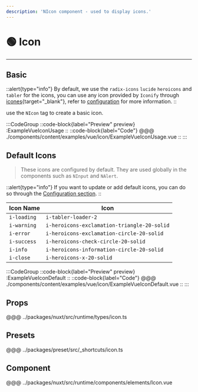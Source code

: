 ```yaml
---
description: 'NIcon component - used to display icons.'
---
```


# 🟢 Icon

---

## Basic

::alert{type="info"}
By default, we use the `radix-icons` `lucide` `heroicons` and `tabler` for the icons, you can use any icon provided by `Iconify` through [icones](https://icones.js.org/){target="_blank"}, refer to [configuration](/getting-started/configuration) for more information.
::

use the `NIcon` tag to create a basic icon.

:::CodeGroup
::code-block{label="Preview" preview}
  :ExampleVueIconUsage
::
::code-block{label="Code"}
@@@ ./components/content/examples/vue/icon/ExampleVueIconUsage.vue
::
:::

## Default Icons

> These icons are configured by default. They are used globally in the components such as `NInput` and `NAlert`.

::alert{type="info"}
If you want to update or add default icons, you can do so through the [Configuration section](/getting-started/configuration).
::

| Icon Name   | Icon                                        |
| ----------- | ------------------------------------------- |
| `i-loading` | `i-tabler-loader-2`           |
| `i-warning` | `i-heroicons-exclamation-triangle-20-solid` |
| `i-error`   | `i-heroicons-exclamation-circle-20-solid`   |
| `i-success` | `i-heroicons-check-circle-20-solid`         |
| `i-info`    | `i-heroicons-information-circle-20-solid`   |
| `i-close`   | `i-heroicons-x-20-solid`                    |

:::CodeGroup
::code-block{label="Preview" preview}
  :ExampleVueIconDefault
::
::code-block{label="Code"}
@@@ ./components/content/examples/vue/icon/ExampleVueIconDefault.vue
::
:::

## Props
@@@ ../packages/nuxt/src/runtime/types/icon.ts

## Presets
@@@ ../packages/preset/src/_shortcuts/icon.ts

## Component
@@@ ../packages/nuxt/src/runtime/components/elements/Icon.vue

